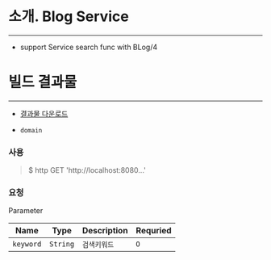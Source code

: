# 소개. Blog Service
----------------
- support Service search func with BLog/4

# 빌드 결과물
---------------
- [결과물 다운로드](www.naver.com)


- `domain`


### 사용
> $ http GET 'http://localhost:8080...'


### 요청

Parameter

| Name | Type | Description | Requried |
|------| ----- | -----------|---------|
| `keyword` | `String` | `검색키워드` | `O`     |
